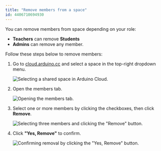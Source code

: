 ```yaml
---
title: "Remove members from a space"
id: 4406710694930
---
```


You can remove members from space depending on your role:

* **Teachers** can remove **Students**
* **Admins** can remove any member.

Follow these steps below to remove members:

1. Go to [cloud.arduino.cc](https://cloud.arduino.cc/) and select a space in the top-right dropdown menu.

   ![Selecting a shared space in Arduino Cloud.](img/cloud-space-dropdown-shared.png)

2. Open the members tab.

   ![Opening the members tab.](img/space-members-tab.png)

3. Select one or more members by clicking the checkboxes, then click **Remove**.

   ![Selecting three members and clicking the "Remove" button.](img/space-select-remove.png)

4. Click **"Yes, Remove"** to confirm.

   ![Confirming removal by clicking the "Yes, Remove" button.](img/space-members-remove-confirm.png)
